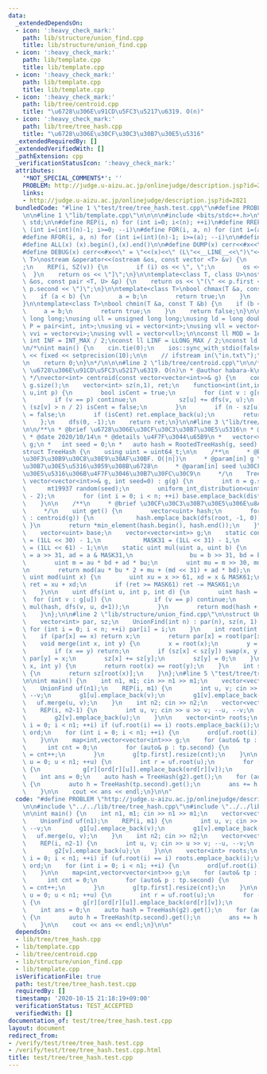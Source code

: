 ```yaml
---
data:
  _extendedDependsOn:
  - icon: ':heavy_check_mark:'
    path: lib/structure/union_find.cpp
    title: lib/structure/union_find.cpp
  - icon: ':heavy_check_mark:'
    path: lib/template.cpp
    title: lib/template.cpp
  - icon: ':heavy_check_mark:'
    path: lib/template.cpp
    title: lib/template.cpp
  - icon: ':heavy_check_mark:'
    path: lib/tree/centroid.cpp
    title: "\u6728\u306E\u91CD\u5FC3\u5217\u6319. O(n)"
  - icon: ':heavy_check_mark:'
    path: lib/tree/tree_hash.cpp
    title: "\u6728\u306E\u30CF\u30C3\u30B7\u30E5\u5316"
  _extendedRequiredBy: []
  _extendedVerifiedWith: []
  _pathExtension: cpp
  _verificationStatusIcon: ':heavy_check_mark:'
  attributes:
    '*NOT_SPECIAL_COMMENTS*': ''
    PROBLEM: http://judge.u-aizu.ac.jp/onlinejudge/description.jsp?id=2821
    links:
    - http://judge.u-aizu.ac.jp/onlinejudge/description.jsp?id=2821
  bundledCode: "#line 1 \"test/tree/tree_hash.test.cpp\"\n#define PROBLEM \"http://judge.u-aizu.ac.jp/onlinejudge/description.jsp?id=2821\"\
    \n\n#line 1 \"lib/template.cpp\"\n\n\n\n#include <bits/stdc++.h>\n\nusing namespace\
    \ std;\n\n#define REP(i, n) for (int i=0; i<(n); ++i)\n#define RREP(i, n) for\
    \ (int i=(int)(n)-1; i>=0; --i)\n#define FOR(i, a, n) for (int i=(a); i<(n); ++i)\n\
    #define RFOR(i, a, n) for (int i=(int)(n)-1; i>=(a); --i)\n\n#define SZ(x) ((int)(x).size())\n\
    #define ALL(x) (x).begin(),(x).end()\n\n#define DUMP(x) cerr<<#x<<\" = \"<<(x)<<endl\n\
    #define DEBUG(x) cerr<<#x<<\" = \"<<(x)<<\" (L\"<<__LINE__<<\")\"<<endl;\n\ntemplate<class\
    \ T>\nostream &operator<<(ostream &os, const vector <T> &v) {\n    os << \"[\"\
    ;\n    REP(i, SZ(v)) {\n        if (i) os << \", \";\n        os << v[i];\n  \
    \  }\n    return os << \"]\";\n}\n\ntemplate<class T, class U>\nostream &operator<<(ostream\
    \ &os, const pair <T, U> &p) {\n    return os << \"(\" << p.first << \" \" <<\
    \ p.second << \")\";\n}\n\ntemplate<class T>\nbool chmax(T &a, const T &b) {\n\
    \    if (a < b) {\n        a = b;\n        return true;\n    }\n    return false;\n\
    }\n\ntemplate<class T>\nbool chmin(T &a, const T &b) {\n    if (b < a) {\n   \
    \     a = b;\n        return true;\n    }\n    return false;\n}\n\nusing ll =\
    \ long long;\nusing ull = unsigned long long;\nusing ld = long double;\nusing\
    \ P = pair<int, int>;\nusing vi = vector<int>;\nusing vll = vector<ll>;\nusing\
    \ vvi = vector<vi>;\nusing vvll = vector<vll>;\n\nconst ll MOD = 1e9 + 7;\nconst\
    \ int INF = INT_MAX / 2;\nconst ll LINF = LLONG_MAX / 2;\nconst ld eps = 1e-9;\n\
    \n/*\nint main() {\n    cin.tie(0);\n    ios::sync_with_stdio(false);\n    cout\
    \ << fixed << setprecision(10);\n\n    // ifstream in(\"in.txt\");\n    // cin.rdbuf(in.rdbuf());\n\
    \n    return 0;\n}\n*/\n\n\n#line 2 \"lib/tree/centroid.cpp\"\n\n/**\n * @brief\
    \ \u6728\u306E\u91CD\u5FC3\u5217\u6319. O(n)\n * @author habara-k\n * @date 2020/10/14\n\
    \ */\nvector<int> centroid(const vector<vector<int>>& g) {\n    const int n =\
    \ g.size();\n    vector<int> sz(n,1), ret;\n    function<int(int,int)> dfs = [&](int\
    \ u,int p) {\n        bool isCent = true;\n        for (int v : g[u]) {\n    \
    \        if (v == p) continue;\n            sz[u] += dfs(v, u);\n            if\
    \ (sz[v] > n / 2) isCent = false;\n        }\n        if (n - sz[u] > n / 2) isCent\
    \ = false;\n        if (isCent) ret.emplace_back(u);\n        return sz[u];\n\
    \    };\n    dfs(0, -1);\n    return ret;\n}\n\n#line 3 \"lib/tree/tree_hash.cpp\"\
    \n\n/**\n * @brief \u6728\u306E\u30CF\u30C3\u30B7\u30E5\u5316\n * @author habara-k\n\
    \ * @date 2020/10/14\n * @details \u4F7F\u3044\u65B9\n *   vector<vector<int>>\
    \ g;\n *   int seed = 0;\n *   auto hash = RootedTreeHash(g, seed).get();\n */\n\
    struct TreeHash {\n    using uint = uint64_t;\n\n    /**\n     * @brief \u30B3\
    \u30F3\u30B9\u30C8\u30E9\u30AF\u30BF. O(|n|)\n     * @param[in] g \u30CF\u30C3\
    \u30B7\u30E5\u5316\u3059\u308B\u6728\n     * @param[in] seed \u30CF\u30C3\u30B7\
    \u30E5\u5316\u306B\u4F7F\u3046\u30B7\u30FC\u30C9\n     */\n    TreeHash(const\
    \ vector<vector<int>>& g, int seed=0) : g(g) {\n        int n = g.size();\n  \
    \      mt19937 random(seed);\n        uniform_int_distribution<uint> dist(2, MASK61\
    \ - 2);\n        for (int i = 0; i < n; ++i) base.emplace_back(dist(random));\n\
    \    }\n\n    /**\n     * @brief \u30CF\u30C3\u30B7\u30E5\u306E\u8A08\u7B97. O(|n|)\n\
    \     */\n    uint get() {\n        vector<uint> hash;\n        for (int root\
    \ : centroid(g)) {\n            hash.emplace_back(dfs(root, -1, 0));\n       \
    \ }\n        return *min_element(hash.begin(), hash.end());\n    }\n\nprivate:\n\
    \    vector<uint> base;\n    vector<vector<int>> g;\n    static const uint MASK30\
    \ = (1LL << 30) - 1,\n            MASK31 = (1LL << 31) - 1,\n            MASK61\
    \ = (1LL << 61) - 1;\n\n    static uint mul(uint a, uint b) {\n        uint au\
    \ = a >> 31, ad = a & MASK31,\n                bu = b >> 31, bd = b & MASK31;\n\
    \        uint m = au * bd + ad * bu;\n        uint mu = m >> 30, md = m & MASK30;\n\
    \n        return mod(au * bu * 2 + mu + (md << 31) + ad * bd);\n    }\n\n    static\
    \ uint mod(uint x) {\n        uint xu = x >> 61, xd = x & MASK61;\n        uint\
    \ ret = xu + xd;\n        if (ret >= MASK61) ret -= MASK61;\n        return ret;\n\
    \    }\n\n    uint dfs(int u, int p, int d) {\n        uint hash = 1;\n      \
    \  for (int v : g[u]) {\n            if (v == p) continue;\n            hash =\
    \ mul(hash, dfs(v, u, d+1));\n        }\n        return mod(hash + base[d]);\n\
    \    }\n};\n\n#line 2 \"lib/structure/union_find.cpp\"\n\nstruct UnionFind\n{\n\
    \    vector<int> par, sz;\n    UnionFind(int n) : par(n), sz(n, 1) {\n       \
    \ for (int i = 0; i < n; ++i) par[i] = i;\n    }\n    int root(int x) {\n    \
    \    if (par[x] == x) return x;\n        return par[x] = root(par[x]);\n    }\n\
    \    void merge(int x, int y) {\n        x = root(x);\n        y = root(y);\n\
    \        if (x == y) return;\n        if (sz[x] < sz[y]) swap(x, y);\n       \
    \ par[y] = x;\n        sz[x] += sz[y];\n        sz[y] = 0;\n    }\n    bool issame(int\
    \ x, int y) {\n        return root(x) == root(y);\n    }\n    int size(int x)\
    \ {\n        return sz[root(x)];\n    }\n};\n#line 5 \"test/tree/tree_hash.test.cpp\"\
    \n\nint main() {\n    int n1, m1; cin >> n1 >> m1;\n    vector<vector<int>> g1(n1);\n\
    \    UnionFind uf(n1);\n    REP(i, m1) {\n        int u, v; cin >> u >> v; --u,\
    \ --v;\n        g1[u].emplace_back(v);\n        g1[v].emplace_back(u);\n     \
    \   uf.merge(u, v);\n    }\n    int n2; cin >> n2;\n    vector<vector<int>> g2(n2);\n\
    \    REP(i, n2-1) {\n        int u, v; cin >> u >> v; --u, --v;\n        g2[u].emplace_back(v);\n\
    \        g2[v].emplace_back(u);\n    }\n\n    vector<int> roots;\n    for (int\
    \ i = 0; i < n1; ++i) if (uf.root(i) == i) roots.emplace_back(i);\n\n    map<int,map<int,int>>\
    \ ord;\n    for (int i = 0; i < n1; ++i) {\n        ord[uf.root(i)][i] = -1;\n\
    \    }\n\n    map<int,vector<vector<int>>> g;\n    for (auto& tp : ord) {\n  \
    \      int cnt = 0;\n        for (auto& p : tp.second) {\n            p.second\
    \ = cnt++;\n        }\n        g[tp.first].resize(cnt);\n    }\n\n    for (int\
    \ u = 0; u < n1; ++u) {\n        int r = uf.root(u);\n        for (int v : g1[u])\
    \ {\n            g[r][ord[r][u]].emplace_back(ord[r][v]);\n        }\n    }\n\n\
    \    int ans = 0;\n    auto hash = TreeHash(g2).get();\n    for (auto &tp : g)\
    \ {\n        auto h = TreeHash(tp.second).get();\n        ans += h == hash;\n\
    \    }\n\n    cout << ans << endl;\n}\n\n"
  code: "#define PROBLEM \"http://judge.u-aizu.ac.jp/onlinejudge/description.jsp?id=2821\"\
    \n\n#include \"../../lib/tree/tree_hash.cpp\"\n#include \"../../lib/structure/union_find.cpp\"\
    \n\nint main() {\n    int n1, m1; cin >> n1 >> m1;\n    vector<vector<int>> g1(n1);\n\
    \    UnionFind uf(n1);\n    REP(i, m1) {\n        int u, v; cin >> u >> v; --u,\
    \ --v;\n        g1[u].emplace_back(v);\n        g1[v].emplace_back(u);\n     \
    \   uf.merge(u, v);\n    }\n    int n2; cin >> n2;\n    vector<vector<int>> g2(n2);\n\
    \    REP(i, n2-1) {\n        int u, v; cin >> u >> v; --u, --v;\n        g2[u].emplace_back(v);\n\
    \        g2[v].emplace_back(u);\n    }\n\n    vector<int> roots;\n    for (int\
    \ i = 0; i < n1; ++i) if (uf.root(i) == i) roots.emplace_back(i);\n\n    map<int,map<int,int>>\
    \ ord;\n    for (int i = 0; i < n1; ++i) {\n        ord[uf.root(i)][i] = -1;\n\
    \    }\n\n    map<int,vector<vector<int>>> g;\n    for (auto& tp : ord) {\n  \
    \      int cnt = 0;\n        for (auto& p : tp.second) {\n            p.second\
    \ = cnt++;\n        }\n        g[tp.first].resize(cnt);\n    }\n\n    for (int\
    \ u = 0; u < n1; ++u) {\n        int r = uf.root(u);\n        for (int v : g1[u])\
    \ {\n            g[r][ord[r][u]].emplace_back(ord[r][v]);\n        }\n    }\n\n\
    \    int ans = 0;\n    auto hash = TreeHash(g2).get();\n    for (auto &tp : g)\
    \ {\n        auto h = TreeHash(tp.second).get();\n        ans += h == hash;\n\
    \    }\n\n    cout << ans << endl;\n}\n\n"
  dependsOn:
  - lib/tree/tree_hash.cpp
  - lib/template.cpp
  - lib/tree/centroid.cpp
  - lib/structure/union_find.cpp
  - lib/template.cpp
  isVerificationFile: true
  path: test/tree/tree_hash.test.cpp
  requiredBy: []
  timestamp: '2020-10-15 21:18:19+09:00'
  verificationStatus: TEST_ACCEPTED
  verifiedWith: []
documentation_of: test/tree/tree_hash.test.cpp
layout: document
redirect_from:
- /verify/test/tree/tree_hash.test.cpp
- /verify/test/tree/tree_hash.test.cpp.html
title: test/tree/tree_hash.test.cpp
---
```

